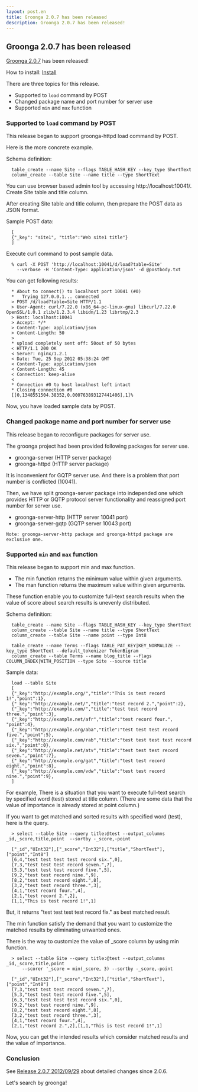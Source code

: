 ```yaml
---
layout: post.en
title: Groonga 2.0.7 has been released
description: Groonga 2.0.7 has been released!
---
```


Groonga 2.0.7 has been released
-------------------------------

[Groonga 2.0.7](/docs/news.html#release-2-0-7) has been released!

How to install: [Install](/docs/install.html)

There are three topics for this release.

-   Supported to `load` command by POST
-   Changed package name and port number for server use
-   Supported `min` and `max` function

### Supported to `load` command by POST

This release began to support groonga-httpd load command by POST.

Here is the more concrete example.

Schema definition:

      table_create --name Site --flags TABLE_HASH_KEY --key_type ShortText
      column_create --table Site --name title --type ShortText

You can use browser based admin tool by accessing
http://localhost:10041/. Create Site table and title column.

After creating Site table and title column, then prepare the POST data
as JSON format.

Sample POST data:

      [
      {"_key": "site1", "title":"Web site1 title"}
      ]

Execute curl command to post sample data.

      % curl -X POST 'http://localhost:10041/d/load?table=Site' 
        --verbose -H 'Content-Type: application/json' -d @postbody.txt

You can get following results:

      * About to connect() to localhost port 10041 (#0)
      *   Trying 127.0.0.1... connected
      > POST /d/load?table=Site HTTP/1.1
      > User-Agent: curl/7.22.0 (x86_64-pc-linux-gnu) libcurl/7.22.0 OpenSSL/1.0.1 zlib/1.2.3.4 libidn/1.23 librtmp/2.3
      > Host: localhost:10041
      > Accept: */*
      > Content-Type: application/json
      > Content-Length: 50
      > 
      * upload completely sent off: 50out of 50 bytes
      < HTTP/1.1 200 OK
      < Server: nginx/1.2.1
      < Date: Tue, 25 Sep 2012 05:38:24 GMT
      < Content-Type: application/json
      < Content-Length: 45
      < Connection: keep-alive
      < 
      * Connection #0 to host localhost left intact
      * Closing connection #0
      [[0,1348551504.38352,0.000763893127441406],1]%

Now, you have loaded sample data by POST.

### Changed package name and port number for server use

This release began to reconfigure packages for server use.

The groonga project had been provided following packages for server use.

-   groonga-server (HTTP server package)
-   groonga-httpd (HTTP server package)

It is inconvenient for GQTP server use. And there is a problem that port
number is conflicted (10041).

Then, we have split groonga-server package into independed one which
provides HTTP or GQTP protocol server functionality and reassigned port
number for server use.

-   groonga-server-http (HTTP server 10041 port)
-   groonga-server-gqtp (GQTP server 10043 port)

<!-- -->

    Note: groonga-server-http package and groonga-httpd package are exclusive one.

### Supported `min` and `max` function

This release began to support min and max function.

-   The min function returns the minimum value within given arguments.
-   The man function returns the maximum value within given arguments.

These function enable you to customize full-text search results when the
value of score about search results is unevenly distributed.

Schema definition:

      table_create --name Site --flags TABLE_HASH_KEY --key_type ShortText
      column_create --table Site --name title --type ShortText
      column_create --table Site --name point --type Int8

      table_create --name Terms --flags TABLE_PAT_KEY|KEY_NORMALIZE --key_type ShortText --default_tokenizer TokenBigram
      column_create --table Terms --name blog_title --flags COLUMN_INDEX|WITH_POSITION --type Site --source title

Sample data:

      load --table Site
      [
      {"_key":"http://example.org/","title":"This is test record 1!","point":1},
      {"_key":"http://example.net/","title":"test record 2.","point":2},
      {"_key":"http://example.com/","title":"test test record three.","point":3},
      {"_key":"http://example.net/afr","title":"test record four.", "point":4},
      {"_key":"http://example.org/aba","title":"test test test record five.","point":5},
      {"_key":"http://example.com/rab","title":"test test test test record six.","point":0},
      {"_key":"http://example.net/atv","title":"test test test record seven.","point":7},
      {"_key":"http://example.org/gat","title":"test test record eight.","point":8},
      {"_key":"http://example.com/vdw","title":"test test record nine.","point":9},
      ]

For example, There is a situation that you want to execute full-text
search by specified word (test) stored at title column. (There are some
data that the value of importance is already stored at point column.)

If you want to get matched and sorted results with specified word
(test), here is the query.

      > select --table Site --query title:@test --output_columns _id,_score,title,point  --sortby -_score,-point

      ["_id","UInt32"],["_score","Int32"],["title","ShortText"],["point","Int8"]
      [6,4,"test test test test record six.",0],
      [7,3,"test test test record seven.",7],
      [5,3,"test test test record five.",5],
      [9,2,"test test record nine.",9],
      [8,2,"test test record eight.",8],
      [3,2,"test test record three.",3],
      [4,1,"test record four.",4],
      [2,1,"test record 2.",2],
      [1,1,"This is test record 1!",1]

But, it returns "test test test test record fix." as best matched
result.

The min function satisfy the demand that you want to customize the
matched results by eliminating unwanted ones.

There is the way to customize the value of _score column by using min
function.

      > select --table Site --query title:@test --output_columns _id,_score,title,point 
          --scorer '_score = min(_score, 3) --sortby -_score,-point

      ["_id","UInt32"],["_score","Int32"],["title","ShortText"],["point","Int8"]
      [7,3,"test test test record seven.",7],
      [5,3,"test test test record five.",5],
      [6,3,"test test test test record six.",0],
      [9,2,"test test record nine.",9],
      [8,2,"test test record eight.",8],
      [3,2,"test test record three.",3],
      [4,1,"test record four.",4],
      [2,1,"test record 2.",2],[1,1,"This is test record 1!",1]

Now, you can get the intended results which consider matched results and
the value of importance.

### Conclusion

See [Release 2.0.7 2012/09/29](/docs/news.html#release-2-0-7) about
detailed changes since 2.0.6.

Let's search by groonga!
